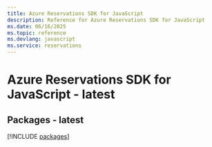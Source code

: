 ```yaml
---
title: Azure Reservations SDK for JavaScript
description: Reference for Azure Reservations SDK for JavaScript
ms.date: 06/16/2025
ms.topic: reference
ms.devlang: javascript
ms.service: reservations
---
```

# Azure Reservations SDK for JavaScript - latest
## Packages - latest
[!INCLUDE [packages](reservations-index.md)]